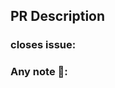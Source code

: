 ## PR Description

<!--Give a sort description of proposed changes-->

### closes issue:

### Any note 📝:
